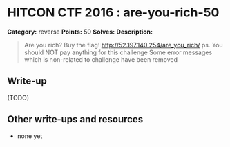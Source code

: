 # HITCON CTF 2016 : are-you-rich-50

**Category:** reverse
**Points:** 50
**Solves:**
**Description:**

> Are you rich? Buy the flag! <http://52.197.140.254/are_you_rich/> ps. You should NOT pay anything for this challenge Some error messages which is non-related to challenge have been removed


## Write-up

(TODO)

## Other write-ups and resources

* none yet
